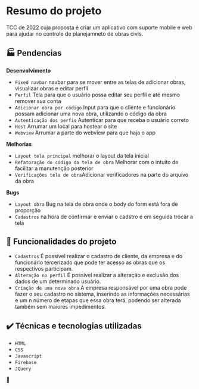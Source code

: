 # Resumo do projeto
TCC de 2022 cuja proposta é criar um aplicativo com suporte mobile e web para ajudar no controle de planejamneto de obras civis.

## :factory: Pendencias
**Desenvolvimento**
- `Fixed navbar` navbar para se mover entre as telas de adicionar obras, visualizar obras e editar perfil
- `Perfil` Tela para que o usuário possa editar seu perfil e até mesmo remover sua conta
- `Adicionar obra por código` Input para que o cliente e funcionário possam adicionar uma nova obra, utilizando o código da obra
- `Autenticação dos perfis` Autenticar para que receba o usuário correto
- `Host` Arrumar um local para hostear o site
- `Webview` Arrumar a parte do webview para que haja o app

**Melhorias**
- `Layout tela principal` melhorar o layout da tela inicial
- `Refatoração do código da tela de obra` Melhorar com o intuito de facilitar a manutenção posterior
- `Verificações tela de obra`Adicionar verificadores na parte do arquivo da obra

**Bugs**
- `Layout obra` Bug na tela de obra onde o body do form está fora de proporção
- `Cadastros` na hora de confirmar e enviar o cadstro e em seguida trocar a tela

## 🔨 Funcionalidades do projeto

- `Cadastros` É possível realizar o cadastro de cliente, da empresa e do funcionário tercerizado que pode ter acesso as obras que os respectivos participam.
- `Alteração no perfil` É possivel realizar a alteração e exclusão dos dados de um determinado usuário.
- `Criação de uma nova obra` A empresa responsável por uma obra pode fazer o seu cadastro no sistema, inserindo as informações necessárias e um n número de etapas que essa obra terá, podendo ser alterada também sem maiores impedimentos.

## ✔️ Técnicas e tecnologias utilizadas

- ``HTML``
- ``CSS``
- ``Javascript``
- ``Firebase``
- ``JQuery``

:hamster:
